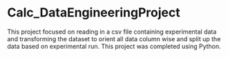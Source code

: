 # Calc_DataEngineeringProject
This project focused on reading in a csv file containing experimental data and transforming the dataset to orient all data column wise and split up the data based on experimental run. This project was completed using Python.
